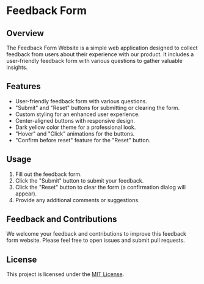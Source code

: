 # Feedback Form

## Overview

The Feedback Form Website is a simple web application designed to collect feedback from users about their experience with our product. It includes a user-friendly feedback form with various questions to gather valuable insights.

## Features

- User-friendly feedback form with various questions.
- "Submit" and "Reset" buttons for submitting or clearing the form.
- Custom styling for an enhanced user experience.
- Center-aligned buttons with responsive design.
- Dark yellow color theme for a professional look.
- "Hover" and "Click" animations for the buttons.
- "Confirm before reset" feature for the "Reset" button.

## Usage

1. Fill out the feedback form.
2. Click the "Submit" button to submit your feedback.
3. Click the "Reset" button to clear the form (a confirmation dialog will appear).
4. Provide any additional comments or suggestions.

## Feedback and Contributions

We welcome your feedback and contributions to improve this feedback form website. Please feel free to open issues and submit pull requests.

## License

This project is licensed under the [MIT License](LICENSE).
